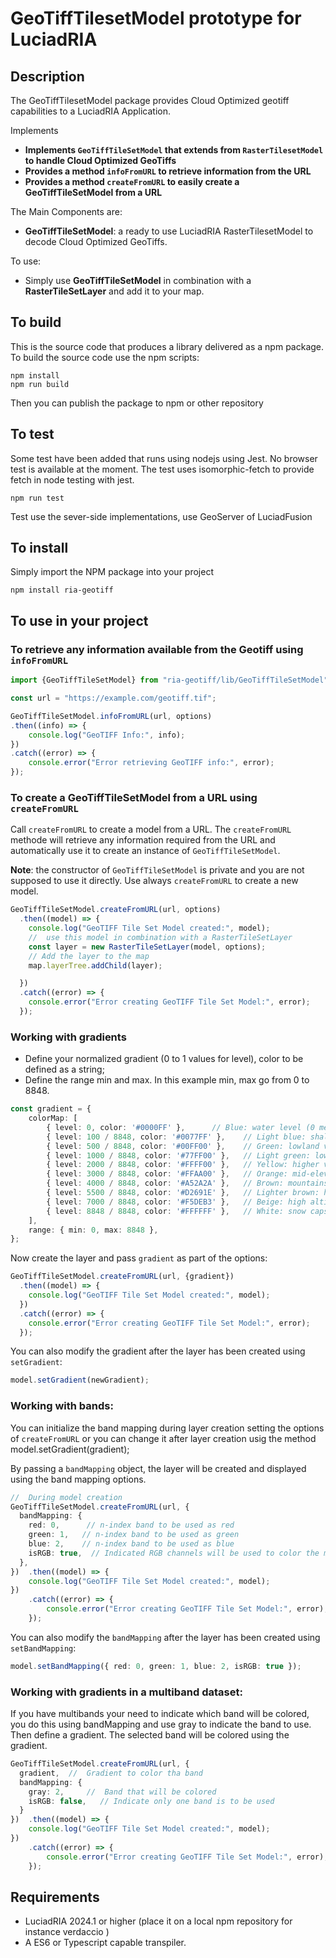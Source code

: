 # GeoTiffTilesetModel prototype for LuciadRIA 

## Description
The GeoTiffTilesetModel package provides Cloud Optimized geotiff  capabilities to a LuciadRIA Application.

Implements
* __Implements `GeoTiffTileSetModel` that extends from `RasterTilesetModel` to handle Cloud Optimized GeoTiffs__
* __Provides a method `infoFromURL` to retrieve information from the URL__ 
* __Provides a method `createFromURL` to easily create a GeoTiffTileSetModel from a URL__

The Main Components are:

* __GeoTiffTileSetModel__: a ready to use LuciadRIA RasterTilesetModel to decode Cloud Optimized GeoTiffs.

To use:

* Simply use  __GeoTiffTileSetModel__ in combination with a __RasterTileSetLayer__ and add it to your map.

## To build
This is the source code that produces a library delivered as a npm package. 
To build the source code use the npm scripts:
```
npm install
npm run build
```
Then you can publish the package to npm or other repository

## To test
Some test have been added that runs using nodejs using Jest. No browser test is available at the moment.
The test uses isomorphic-fetch to provide fetch in node testing with jest.
```
npm run test
```
Test use the sever-side implementations, use GeoServer of LuciadFusion 


## To install

Simply import the NPM package into your project

```
npm install ria-geotiff
```

## To use in your project
 
### To retrieve any information available from the Geotiff using `infoFromURL`
```typescript
import {GeoTiffTileSetModel} from "ria-geotiff/lib/GeoTiffTileSetModel";

const url = "https://example.com/geotiff.tif";

GeoTiffTileSetModel.infoFromURL(url, options)
.then((info) => {
    console.log("GeoTIFF Info:", info);
})
.catch((error) => {
    console.error("Error retrieving GeoTIFF info:", error);
});
```
### To create a GeoTiffTileSetModel from a URL using `createFromURL`
Call `createFromURL` to create a model from a URL. The `createFromURL` methode will retrieve any information required from the URL and automatically use it to create an instance of `GeoTiffTileSetModel`. 

<strong>Note</strong>: the constructor of `GeoTiffTileSetModel` is private  and you are not supposed to use it directly. Use always `createFromURL` to create a new model.
```typescript
GeoTiffTileSetModel.createFromURL(url, options)
  .then((model) => {
    console.log("GeoTIFF Tile Set Model created:", model);
    //  use this model in combination with a RasterTileSetLayer
    const layer = new RasterTileSetLayer(model, options);
    // Add the layer to the map
    map.layerTree.addChild(layer);  

  })
  .catch((error) => {
    console.error("Error creating GeoTIFF Tile Set Model:", error);
  });
```

### Working with gradients
- Define your normalized gradient (0 to 1 values for level), color to be defined as a string; 
- Define the range min and max. In this example min, max go from 0 to 8848. 
```typescript
const gradient = {
    colorMap: [
        { level: 0, color: '#0000FF' },      // Blue: water level (0 meters)
        { level: 100 / 8848, color: '#0077FF' },    // Light blue: shallow water (100 meters)
        { level: 500 / 8848, color: '#00FF00' },    // Green: lowland vegetation (500 meters)
        { level: 1000 / 8848, color: '#77FF00' },   // Light green: lowland vegetation (1,000 meters)
        { level: 2000 / 8848, color: '#FFFF00' },   // Yellow: higher vegetation/fields (2,000 meters)
        { level: 3000 / 8848, color: '#FFAA00' },   // Orange: mid-elevation (3,000 meters)
        { level: 4000 / 8848, color: '#A52A2A' },   // Brown: mountains (4,000 meters)
        { level: 5500 / 8848, color: '#D2691E' },   // Lighter brown: high mountains (5,500 meters)
        { level: 7000 / 8848, color: '#F5DEB3' },   // Beige: high altitude (7,000 meters)
        { level: 8848 / 8848, color: '#FFFFFF' },   // White: snow caps/high peaks (8,848 meters - Mount Everest)
    ],
    range: { min: 0, max: 8848 },
};
```
Now create the layer and pass `gradient` as part of the options:
```typescript
GeoTiffTileSetModel.createFromURL(url, {gradient})
  .then((model) => {
    console.log("GeoTIFF Tile Set Model created:", model);
  })
  .catch((error) => {
    console.error("Error creating GeoTIFF Tile Set Model:", error);
  });
```

You can also modify the gradient after the layer has been created using `setGradient`:

```typescript
model.setGradient(newGradient);
```


### Working with bands:
You can initialize the band mapping during layer creation setting the options of `createFromURL` 
or you can change it after layer creation usig the method model.setGradient(gradient);

By passing a `bandMapping` object, the layer will be created and displayed using the band mapping options.

```typescript
//  During model creation
GeoTiffTileSetModel.createFromURL(url, {
  bandMapping: {
    red: 0,      // n-index band to be used as red
    green: 1,   // n-index band to be used as green
    blue: 2,    // n-index band to be used as blue
    isRGB: true,  // Indicated RGB channels will be used to color the map
  },
})  .then((model) => {
    console.log("GeoTIFF Tile Set Model created:", model);
})
    .catch((error) => {
        console.error("Error creating GeoTIFF Tile Set Model:", error);
    });
```

You can also modify the `bandMapping` after the layer has been created using `setBandMapping`:

```typescript
model.setBandMapping({ red: 0, green: 1, blue: 2, isRGB: true });
```

### Working with gradients in a multiband dataset:
If you have multibands your need to indicate which band will be colored, you do this using bandMapping and use gray to indicate the band to use.
Then define a gradient.  The selected band will be colored using the gradient.
```typescript
GeoTiffTileSetModel.createFromURL(url, {
  gradient,  //  Gradient to color tha band
  bandMapping: {
    gray: 2,     //  Band that will be colored
    isRGB: false,   // Indicate only one band is to be used
  }
})  .then((model) => {
    console.log("GeoTIFF Tile Set Model created:", model);
})
    .catch((error) => {
        console.error("Error creating GeoTIFF Tile Set Model:", error);
    });
```

## Requirements
* LuciadRIA 2024.1 or higher (place it on a local npm repository for instance verdaccio )
* A ES6 or Typescript capable transpiler. 
